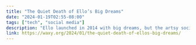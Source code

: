```yaml
---
title: "The Quiet Death of Ello’s Big Dreams"
date: "2024-01-19T02:55-08:00"
tags: ["tech", "social media"]
description: "Ello launched in 2014 with big dreams, but the artsy social network suddenly shut down last year, deleting nine years of posts without warning. What happened?"
link: https://waxy.org/2024/01/the-quiet-death-of-ellos-big-dreams/
---
```


